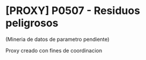 # [PROXY] P0507 - Residuos peligrosos

(Mineria de datos de parametro pendiente)

Proxy creado con fines de coordinacion